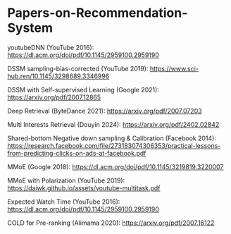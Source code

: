 # Papers-on-Recommendation-System

youtubeDNN (YouTube 2016): https://dl.acm.org/doi/pdf/10.1145/2959100.2959190

DSSM sampling-bias-corrected (YouTube 2019): https://www.sci-hub.ren/10.1145/3298689.3346996

DSSM with Self-supervised Learning (Google 2021): https://arxiv.org/pdf/2007.12865

Deep Retrieval (ByteDance 2021): https://arxiv.org/pdf/2007.07203

Multi Interests Retrieval (Douyin 2024): https://arxiv.org/pdf/2402.02842

Shared-bottom Negative down sampling & Calibration (Facebook 2014): https://research.facebook.com/file/273183074306353/practical-lessons-from-predicting-clicks-on-ads-at-facebook.pdf

MMoE (Google 2018): https://dl.acm.org/doi/pdf/10.1145/3219819.3220007

MMoE with Polarization (YouTube 2019): https://daiwk.github.io/assets/youtube-multitask.pdf

Expected Watch Time (YouTube 2016): https://dl.acm.org/doi/pdf/10.1145/2959100.2959190

COLD for Pre-ranking (Alimama 2020): https://arxiv.org/pdf/2007.16122


